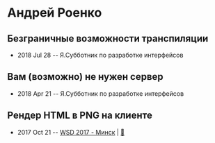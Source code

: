 # Андрей Роенко

## Безграничные возможности транспиляции
- 2018 Jul 28 -- Я.Субботник по разработке интерфейсов    
## Вам (возможно) не нужен сервер
- 2018 Apr 21 -- Я.Субботник по разработке интерфейсов    
## Рендер HTML в PNG на клиенте
- 2017 Oct 21 -- [WSD 2017 - Минск](https://www.youtube.com/watch?v=K51466UUUFY)  | [:notebook:](https://wsd.events/2017/10/21/pres/html-to-png/)  

